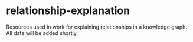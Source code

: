 # relationship-explanation
Resources used in work for explaining relationships in a knowledge graph. All data will be added shortly.
